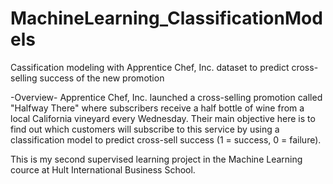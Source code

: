 # MachineLearning_ClassificationModels
Cassification modeling with Apprentice Chef, Inc. dataset to predict cross-selling success of the new promotion

-Overview-
Apprentice Chef, Inc. launched a cross-selling promotion called "Halfway There" where subscribers receive a half bottle of wine from a local California vineyard every Wednesday. Their main objective here is to find out which customers will subscribe to this service by using a classification model to predict cross-sell success (1 = success, 0 = failure).

This is my second supervised learning project in the Machine Learning cource at Hult International Business School. 
